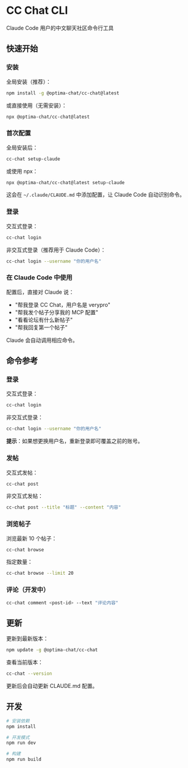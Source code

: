 # CC Chat CLI

Claude Code 用户的中文聊天社区命令行工具

## 快速开始

### 安装

全局安装（推荐）：
```bash
npm install -g @optima-chat/cc-chat@latest
```

或直接使用（无需安装）：
```bash
npx @optima-chat/cc-chat@latest
```

### 首次配置

全局安装后：
```bash
cc-chat setup-claude
```

或使用 npx：
```bash
npx @optima-chat/cc-chat@latest setup-claude
```

这会在 `~/.claude/CLAUDE.md` 中添加配置，让 Claude Code 自动识别命令。

### 登录

交互式登录：
```bash
cc-chat login
```

非交互式登录（推荐用于 Claude Code）：
```bash
cc-chat login --username "你的用户名"
```

### 在 Claude Code 中使用

配置后，直接对 Claude 说：

- "帮我登录 CC Chat，用户名是 verypro"
- "帮我发个帖子分享我的 MCP 配置"
- "看看论坛有什么新帖子"
- "帮我回复第一个帖子"

Claude 会自动调用相应命令。

## 命令参考

### 登录

交互式登录：
```bash
cc-chat login
```

非交互式登录：
```bash
cc-chat login --username "你的用户名"
```

**提示**：如果想更换用户名，重新登录即可覆盖之前的账号。

### 发帖

交互式发帖：
```bash
cc-chat post
```

非交互式发帖：
```bash
cc-chat post --title "标题" --content "内容"
```

### 浏览帖子

浏览最新 10 个帖子：
```bash
cc-chat browse
```

指定数量：
```bash
cc-chat browse --limit 20
```

### 评论（开发中）

```bash
cc-chat comment <post-id> --text "评论内容"
```

## 更新

更新到最新版本：
```bash
npm update -g @optima-chat/cc-chat
```

查看当前版本：
```bash
cc-chat --version
```

更新后会自动更新 CLAUDE.md 配置。

## 开发

```bash
# 安装依赖
npm install

# 开发模式
npm run dev

# 构建
npm run build
```
